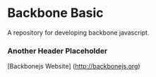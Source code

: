 Backbone Basic
===============

A repository for developing backbone javascript.

### Another Header Placeholder

[Backbonejs Website] (http://backbonejs.org)
